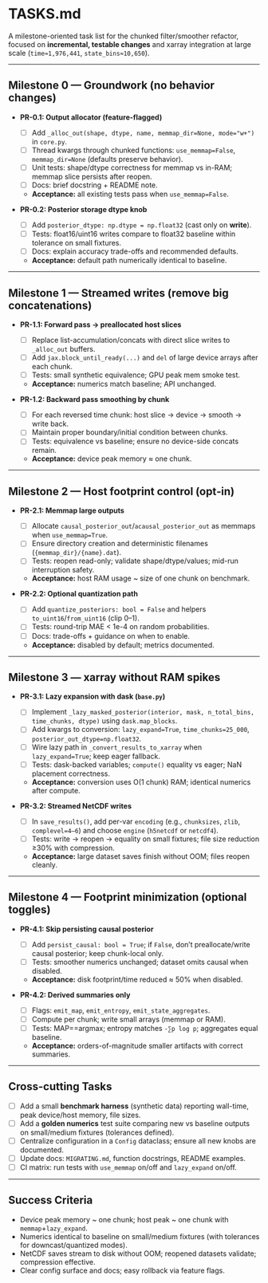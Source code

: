 # TASKS.md

A milestone-oriented task list for the chunked filter/smoother refactor, focused on **incremental, testable changes** and xarray integration at large scale (`time≈1,976,441`, `state_bins≈10,650`).

---

## Milestone 0 — Groundwork (no behavior changes)

- **PR-0.1: Output allocator (feature-flagged)**
  - [ ] Add `_alloc_out(shape, dtype, name, memmap_dir=None, mode="w+")` in `core.py`.
  - [ ] Thread kwargs through chunked functions: `use_memmap=False`, `memmap_dir=None` (defaults preserve behavior).
  - [ ] Unit tests: shape/dtype correctness for memmap vs in-RAM; memmap slice persists after reopen.
  - [ ] Docs: brief docstring + README note.
  - **Acceptance:** all existing tests pass when `use_memmap=False`.

- **PR-0.2: Posterior storage dtype knob**
  - [ ] Add `posterior_dtype: np.dtype = np.float32` (cast only on **write**).
  - [ ] Tests: float16/uint16 writes compare to float32 baseline within tolerance on small fixtures.
  - [ ] Docs: explain accuracy trade-offs and recommended defaults.
  - **Acceptance:** default path numerically identical to baseline.

---

## Milestone 1 — Streamed writes (remove big concatenations)

- **PR-1.1: Forward pass → preallocated host slices**
  - [ ] Replace list-accumulation/concats with direct slice writes to `_alloc_out` buffers.
  - [ ] Add `jax.block_until_ready(...)` and `del` of large device arrays after each chunk.
  - [ ] Tests: small synthetic equivalence; GPU peak mem smoke test.
  - **Acceptance:** numerics match baseline; API unchanged.

- **PR-1.2: Backward pass smoothing by chunk**
  - [ ] For each reversed time chunk: host slice → device → smooth → write back.
  - [ ] Maintain proper boundary/initial condition between chunks.
  - [ ] Tests: equivalence vs baseline; ensure no device-side concats remain.
  - **Acceptance:** device peak memory ≈ one chunk.

---

## Milestone 2 — Host footprint control (opt‑in)

- **PR-2.1: Memmap large outputs**
  - [ ] Allocate `causal_posterior_out`/`acausal_posterior_out` as memmaps when `use_memmap=True`.
  - [ ] Ensure directory creation and deterministic filenames (`{memmap_dir}/{name}.dat`).
  - [ ] Tests: reopen read-only; validate shape/dtype/values; mid-run interruption safety.
  - **Acceptance:** host RAM usage ~ size of one chunk on benchmark.

- **PR-2.2: Optional quantization path**
  - [ ] Add `quantize_posteriors: bool = False` and helpers `to_uint16`/`from_uint16` (clip 0–1).
  - [ ] Tests: round-trip MAE < 1e-4 on random probabilities.
  - [ ] Docs: trade-offs + guidance on when to enable.
  - **Acceptance:** disabled by default; metrics documented.

---

## Milestone 3 — xarray without RAM spikes

- **PR-3.1: Lazy expansion with dask (`base.py`)**
  - [ ] Implement `_lazy_masked_posterior(interior, mask, n_total_bins, time_chunks, dtype)` using `dask.map_blocks`.
  - [ ] Add kwargs to conversion: `lazy_expand=True`, `time_chunks=25_000`, `posterior_out_dtype=np.float32`.
  - [ ] Wire lazy path in `_convert_results_to_xarray` when `lazy_expand=True`; keep eager fallback.
  - [ ] Tests: dask-backed variables; `compute()` equality vs eager; NaN placement correctness.
  - **Acceptance:** conversion uses O(1 chunk) RAM; identical numerics after compute.

- **PR-3.2: Streamed NetCDF writes**
  - [ ] In `save_results()`, add per-var `encoding` (e.g., `chunksizes`, `zlib`, `complevel=4–6`) and choose `engine` (`h5netcdf` or `netcdf4`).
  - [ ] Tests: write → reopen → equality on small fixtures; file size reduction ≥30% with compression.
  - **Acceptance:** large dataset saves finish without OOM; files reopen cleanly.

---

## Milestone 4 — Footprint minimization (optional toggles)

- **PR-4.1: Skip persisting causal posterior**
  - [ ] Add `persist_causal: bool = True`; if `False`, don’t preallocate/write causal posterior; keep chunk-local only.
  - [ ] Tests: smoother numerics unchanged; dataset omits causal when disabled.
  - **Acceptance:** disk footprint/time reduced ≈ 50% when disabled.

- **PR-4.2: Derived summaries only**
  - [ ] Flags: `emit_map`, `emit_entropy`, `emit_state_aggregates`.
  - [ ] Compute per chunk; write small arrays (memmap or RAM).
  - [ ] Tests: MAP==argmax; entropy matches `-∑p log p`; aggregates equal baseline.
  - **Acceptance:** orders-of-magnitude smaller artifacts with correct summaries.

---

## Cross-cutting Tasks

- [ ] Add a small **benchmark harness** (synthetic data) reporting wall-time, peak device/host memory, file sizes.
- [ ] Add a **golden numerics** test suite comparing new vs baseline outputs on small/medium fixtures (tolerances defined).
- [ ] Centralize configuration in a `Config` dataclass; ensure all new knobs are documented.
- [ ] Update docs: `MIGRATING.md`, function docstrings, README examples.
- [ ] CI matrix: run tests with `use_memmap` on/off and `lazy_expand` on/off.

---

## Success Criteria

- Device peak memory ~ one chunk; host peak ~ one chunk with `memmap`+`lazy_expand`.
- Numerics identical to baseline on small/medium fixtures (with tolerances for downcast/quantized modes).
- NetCDF saves stream to disk without OOM; reopened datasets validate; compression effective.
- Clear config surface and docs; easy rollback via feature flags.
